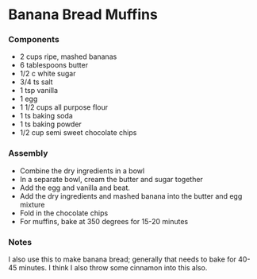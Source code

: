 # Banana Bread Muffins

### Components

* 2 cups ripe, mashed bananas
* 6 tablespoons butter
* 1/2 c white sugar
* 3/4 ts salt
* 1 tsp vanilla
* 1 egg
* 1 1/2 cups all purpose flour
* 1 ts baking soda
* 1 ts baking powder
* 1/2 cup semi sweet chocolate chips

### Assembly
* Combine the dry ingredients in a bowl
* In a separate bowl, cream the butter and sugar together
* Add the egg and vanilla and beat.
* Add the dry ingredients and mashed banana into the butter and egg mixture
* Fold in the chocolate chips
* For muffins, bake at 350 degrees for 15-20 minutes

### Notes
I also use this to make banana bread; generally that needs to bake for 40-45 minutes.
I think I also throw some cinnamon into this also.
